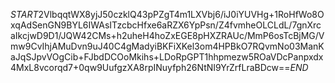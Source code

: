 $START$2VlbqqtWX8yjJ50czklQ43pPZgT4m1LXVbj6/iJ0iYUVHg+1RoHfWo8OxqAdSenGN9BYL6IWAsITzcbcHfxe6aRZX6YpPsn/Z4fvmheOLCLdL/7gnXrcaIkcjwD9D1/JQW42CMs+h2uheH4hoZxEGE8pHXZRAUc/MmP6osTcBjMG/Vmw9CvIhjAMuDvn9uJ40C4gMadyiBKFiXKel3om4HPBkO7RQvmNo03ManKaJqSJpvVOgCib+FJbdDCOoMkihs+LDoRpGPT1hhpmezw5ROaVDcPanpxdx4MxL8vcorqd7+0qw9UufgzXA8rpINuyfph26NtNI9YrZrfLraBDcw==$END$